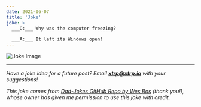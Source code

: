 ```yaml
---
date: 2021-06-07
title: 'Joke'
joke: >
  ___Q:___ Why was the computer freezing?
  
  ___A:___ It left its Windows open!
---
```


![Joke Image](https://private.xtrp.io/projects/DailyDeveloperJokes/public_image_server/images/5e1258ca137e1.png)

---
*Have a joke idea for a future post? Email **[xtrp@xtrp.io](mailto:xtrp@xtrp.io)** with your suggestions!*

*This joke comes from [Dad-Jokes GitHub Repo by Wes Bos](https://github.com/wesbos/dad-jokes) (thank you!), whose owner has given me permission to use this joke with credit.*

<!-- 
Joke text:
**Q:** Why was the computer freezing?

**A:** It left its Windows open!
 -->

